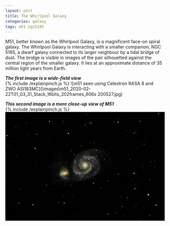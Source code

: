 ```yaml
---
layout: post
title: The Whirlpool Galaxy
categories: galaxy
tags: m51 ngc5195
---
```

M51, better known as the Whirlpool Galaxy, 
is a magnificent face-on spiral galaxy. 
The Whirlpool Galaxy is interacting with a smaller companion, NGC 5195, a dwarf galaxy connected to its larger neighbour by a tidal bridge of dust. The bridge is visible in images of the pair silhouetted against the central region of the smaller galaxy. It lies at an approximate distance of 35  million light years from Earth.

_**The first image is a wide-field view**_<br>
{% include /explainpinch.js %}
![m51 seen using Celestron RASA 8 and ZWO ASI183MC](\images\m51_2020-02-22T01_03_31_Stack_16bits_202frames_606s 200527.jpg)

_**This second image is a more close-up view of M51**_<br>
{% include /explainpinch.js %}
![m51 seen using Celestron RASA 8 and ZWO ASI183MC](\images\m51_2020-02-22T01_03_31_Stack_16bits_202frames_606s_close.jpg)